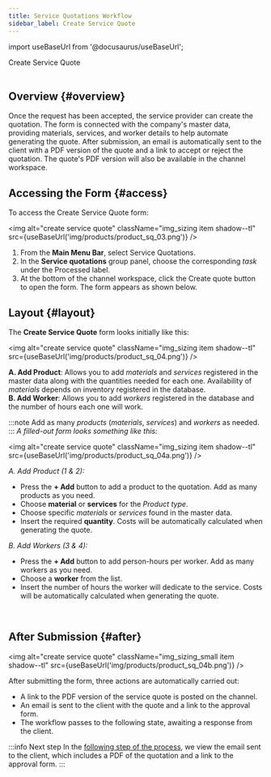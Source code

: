 ```yaml
---
title: Service Quotations Workflow
sidebar_label: Create Service Quote
---
```


import useBaseUrl from '@docusaurus/useBaseUrl'; 

<span className="hero__title">Create Service Quote</span>
<br/>
<br/>

## Overview {#overview}
Once the request has been accepted, the service provider can create the quotation. The form is connected with the company's master data, providing materials, services, and worker details to help automate generating the quote. After submission, an email is automatically sent to the client with a PDF version of the quote and a link to accept or reject the quotation. The quote's PDF version will also be available in the channel workspace.

## Accessing the Form {#access}
To access the Create Service Quote form:

<img alt="create service quote" className="img_sizing item shadow--tl" src={useBaseUrl('img/products/product_sq_03.png')} />
<br/>

1. From the **Main Menu Bar**, select <span className="badge badge--primary">Service Quotations</span>.
2. In the **Service quotations** group panel, choose the corresponding _task_ under the <span className="badge badge--info">Processed</span> label.
3. At the bottom of the channel workspace, click the <span className="badge badge--success">Create quote</span> button to open the form. The form appears as shown below.


<div className="alert alert--secondary">

## Layout {#layout}
The **Create Service Quote** form looks initially like this:

<img alt="create service quote" className="img_sizing item shadow--tl" src={useBaseUrl('img/products/product_sq_04.png')} />
<br/>

<div className="margin margin-left--lg">

**A. Add Product**: Allows you to add _materials_ and _services_ registered in the master data along with the quantities needed for each one. Availability of _materials_ depends on inventory registered in the database.  
**B. Add Worker**: Allows you to add _workers_ registered in the database and the number of hours each one will work.

</div>

:::note
Add as many _products_ (_materials_, _services_) and _workers_ as needed.
:::
_A filled-out form looks something like this:_

<img alt="create service quote" className="img_sizing item shadow--tl" src={useBaseUrl('img/products/product_sq_04a.png')} />
<br/>

_A. Add Product (1 & 2):_
- Press the **+ Add** button to add a product to the quotation. Add as many products as you need.
- Choose **material** or **services** for the _Product type_.
- Choose specific _materials_ or _services_ found in the master data.
- Insert the required **quantity**. Costs will be automatically calculated when generating the quote.  

_B. Add Workers (3 & 4):_
- Press the **+ Add** button to add person-hours per worker. Add as many workers as you need.
- Choose a **worker** from the list.
- Insert the number of hours the worker will dedicate to the service. Costs will be automatically calculated when generating the quote.


</div>
<br/>


## After Submission {#after}

<img alt="create service quote" className="img_sizing_small item shadow--tl" src={useBaseUrl('img/products/product_sq_04b.png')} />
<br/>

After submitting the form, three actions are automatically carried out:
- A link to the PDF version of the service quote is posted on the channel.
- An email is sent to the client with the quote and a link to the approval form.
- The workflow passes to the following state, awaiting a response from the client.

:::info Next step
In the [following step of the process](/docs/products/service_quotations/survey-approve), we view the email sent to the client, which includes a PDF of the quotation and a link to the approval form.
:::
